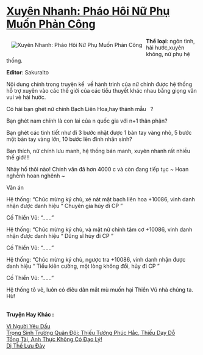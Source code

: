 <a href="https://utruyen.com/truyen/xuyen-nhanh-phao-hoi-nu-phu-muon-phan-cong/19273/" title="Xuyên Nhanh: Pháo Hôi Nữ Phụ Muốn Phản Công"><h1>Xuyên Nhanh: Pháo Hôi Nữ Phụ Muốn Phản Công</h1></a><div style="display:table"><img align="right" style="float: left; padding: 10px;" src="https://utruyen.com/images/story/200x260/xuyen-nhanh-phao-hoi-nu-phu-muon-phan-cong.jpg" alt="Xuyên Nhanh: Pháo Hôi Nữ Phụ Muốn Phản Công"><b>Thể loại</b>: ngôn tình, hài hước,xuyên không, nữ phụ hệ thống.<p></p><b>Editor</b>: SakuraIto<p></p>Nội dung chính trong truyện kể  về hành trình của nữ chính được hệ thống hỗ trợ xuyên vào các thế giới của các tiểu thuyết khác nhau bằng giọng văn vui vẻ hài hước.<p></p>Có hải bạn ghét nữ chính Bạch Liên Hoa,hay thánh mẫu   ?<p></p>Bạn ghét nam chính là con lai của n quốc gia với n+1 thân phận?<p></p>Bạn ghét các tình tiết như đi 3 bước nhặt được 1 bàn tay vàng nhỏ, 5 bước một bàn tay vàng lớn, 10 bước lên đỉnh nhân sinh?<p></p>Bạn thích, nữ chính lưu manh, hệ thống bán manh, xuyên nhanh rất nhiều thế giới!!!<p></p>Nhảy hố thôi nào! Chính văn đã hơn 4000 c và còn đang tiếp tục ~ Hoan nghênh hoan nghênh ~<p></p>Văn án<p></p>Hệ thống: “Chúc mừng ký chủ, xé nát mặt bạch liên hoa +10086, vinh danh nhận được danh hiệu “ Chuyên gia hủy đi CP ”<p></p>Cố Thiển Vũ: “……”<p></p>Hệ thống: “Chúc mừng ký chủ, vả mặt nữ chính tâm cơ +10086, vinh danh nhận được danh hiệu “ Dũng sĩ hủy đi CP ”<p></p>Cố Thiển Vũ: “……”<p></p>Hệ thống: “Chúc mừng ký chủ, ngược tra +10086, vinh danh nhận được danh hiệu “ Tiểu kiên cường, một lòng không đổi, hủy đi CP ”<p></p>Cố Thiển Vũ: “……”<p></p>Hệ thống tỏ vẻ, luôn có điêu dân mắt mù muốn hại Thiển Vũ nhà chúng ta. Hừ!</div><p><br><b>Truyện Hay Khác :</b></p><a href="https://utruyen.com/truyen/vi-nguoi-yeu-dau/19241/" alt="Vì Người Yêu Dấu">Vì Người Yêu Dấu</a><br/><a href="https://truyenngontinhay.wordpress.com/2019/10/03/trong-sinh-truong-quan-doi-thieu-tuong-phuc-hac-thieu-day-do/" alt="Trọng Sinh Trường Quân Đội: Thiếu Tướng Phúc Hắc, Thiếu Dạy Dỗ">Trọng Sinh Trường Quân Đội: Thiếu Tướng Phúc Hắc, Thiếu Dạy Dỗ</a><br/><a href="https://github.com/quanluxury/ngontinhhot/tree/master/truyenhay/19074/" alt="Tổng Tài, Anh Thực Không Có Đạo Lý!">Tổng Tài, Anh Thực Không Có Đạo Lý!</a><br/><a href="https://github.com/quanluxury/ngontinhhot/tree/master/truyenhay/17722/" alt="Dị Thế Lưu Đày">Dị Thế Lưu Đày</a><br/>